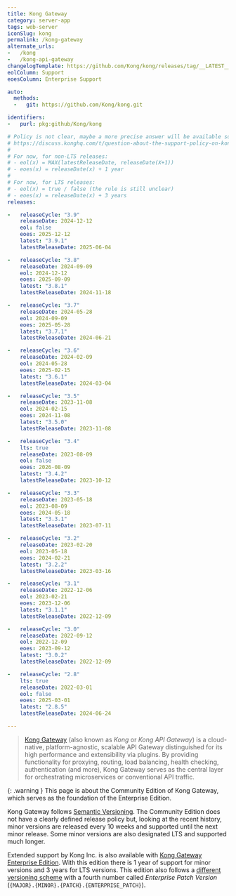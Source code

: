 ```yaml
---
title: Kong Gateway
category: server-app
tags: web-server
iconSlug: kong
permalink: /kong-gateway
alternate_urls:
-   /kong
-   /kong-api-gateway
changelogTemplate: https://github.com/Kong/kong/releases/tag/__LATEST__
eolColumn: Support
eoesColumn: Enterprise Support

auto:
  methods:
  -   git: https://github.com/Kong/kong.git

identifiers:
-   purl: pkg:github/Kong/kong

# Policy is not clear, maybe a more precise answer will be available someday on
# https://discuss.konghq.com/t/question-about-the-support-policy-on-kong-community/11891.
#
# For now, for non-LTS releases:
# - eol(x) = MAX(latestReleaseDate, releaseDate(X+1))
# - eoes(x) = releaseDate(x) + 1 year
#
# For now, for LTS releases:
# - eol(x) = true / false (the rule is still unclear)
# - eoes(x) = releaseDate(x) + 3 years
releases:

-   releaseCycle: "3.9"
    releaseDate: 2024-12-12
    eol: false
    eoes: 2025-12-12
    latest: "3.9.1"
    latestReleaseDate: 2025-06-04

-   releaseCycle: "3.8"
    releaseDate: 2024-09-09
    eol: 2024-12-12
    eoes: 2025-09-09
    latest: "3.8.1"
    latestReleaseDate: 2024-11-18

-   releaseCycle: "3.7"
    releaseDate: 2024-05-28
    eol: 2024-09-09
    eoes: 2025-05-28
    latest: "3.7.1"
    latestReleaseDate: 2024-06-21

-   releaseCycle: "3.6"
    releaseDate: 2024-02-09
    eol: 2024-05-28
    eoes: 2025-02-15
    latest: "3.6.1"
    latestReleaseDate: 2024-03-04

-   releaseCycle: "3.5"
    releaseDate: 2023-11-08
    eol: 2024-02-15
    eoes: 2024-11-08
    latest: "3.5.0"
    latestReleaseDate: 2023-11-08

-   releaseCycle: "3.4"
    lts: true
    releaseDate: 2023-08-09
    eol: false
    eoes: 2026-08-09
    latest: "3.4.2"
    latestReleaseDate: 2023-10-12

-   releaseCycle: "3.3"
    releaseDate: 2023-05-18
    eol: 2023-08-09
    eoes: 2024-05-18
    latest: "3.3.1"
    latestReleaseDate: 2023-07-11

-   releaseCycle: "3.2"
    releaseDate: 2023-02-20
    eol: 2023-05-18
    eoes: 2024-02-21
    latest: "3.2.2"
    latestReleaseDate: 2023-03-16

-   releaseCycle: "3.1"
    releaseDate: 2022-12-06
    eol: 2023-02-21
    eoes: 2023-12-06
    latest: "3.1.1"
    latestReleaseDate: 2022-12-09

-   releaseCycle: "3.0"
    releaseDate: 2022-09-12
    eol: 2022-12-09
    eoes: 2023-09-12
    latest: "3.0.2"
    latestReleaseDate: 2022-12-09

-   releaseCycle: "2.8"
    lts: true
    releaseDate: 2022-03-01
    eol: false
    eoes: 2025-03-01
    latest: "2.8.5"
    latestReleaseDate: 2024-06-24

---
```


> [Kong Gateway](https://konghq.com/products/kong-gateway) (also known as _Kong_ or
> _Kong API Gateway_) is a cloud-native, platform-agnostic, scalable API Gateway distinguished
> for its high performance and extensibility via plugins. By providing functionality for
> proxying, routing, load balancing, health checking, authentication (and more), Kong Gateway
> serves as the central layer for orchestrating microservices or conventional API traffic.

{: .warning }
This page is about the Community Edition of Kong Gateway, which serves as the foundation
of the Enterprise Edition.

Kong Gateway follows [Semantic Versioning](https://semver.org/).
The Community Edition does not have a clearly defined release policy but, looking at the
recent history, minor versions are released every 10 weeks and supported until the next minor
release. Some minor versions are also designated LTS and supported much longer.

Extended support by Kong Inc. is also available with [Kong Gateway Enterprise Edition](https://docs.konghq.com/gateway/latest/support-policy/).
With this edition there is 1 year of support for minor versions and 3 years for LTS versions.
This edition also follows a [different versioning scheme](https://docs.konghq.com/gateway/latest/support-policy/#semantic-versioning)
with a fourth number called _Enterprise Patch Version_ (`{MAJOR}.{MINOR}.{PATCH}.{ENTERPRISE_PATCH}`).
